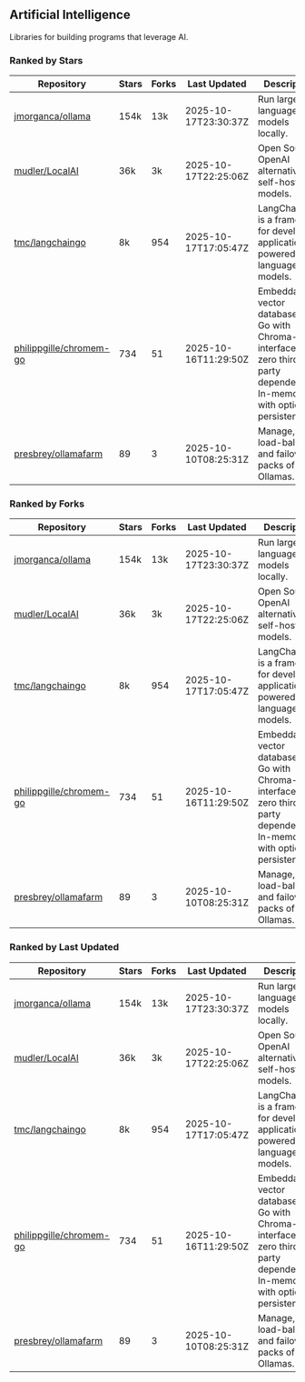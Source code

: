 ## Artificial Intelligence

Libraries for building programs that leverage AI.

### Ranked by Stars

| Repository | Stars | Forks | Last Updated | Description | 
|------------|-------|-------|--------------|-------------|
| [jmorganca/ollama](https://github.com/jmorganca/ollama) | 154k | 13k | 2025-10-17T23:30:37Z |  Run large language models locally. |
| [mudler/LocalAI](https://github.com/mudler/LocalAI) | 36k | 3k | 2025-10-17T22:25:06Z |  Open Source OpenAI alternative, self-host AI models. |
| [tmc/langchaingo](https://github.com/tmc/langchaingo) | 8k | 954 | 2025-10-17T17:05:47Z |  LangChainGo is a framework for developing applications powered by language models. |
| [philippgille/chromem-go](https://github.com/philippgille/chromem-go) | 734 | 51 | 2025-10-16T11:29:50Z |  Embeddable vector database for Go with Chroma-like interface and zero third-party dependencies. In-memory with optional persistence. |
| [presbrey/ollamafarm](https://github.com/presbrey/ollamafarm) | 89 | 3 | 2025-10-10T08:25:31Z |  Manage, load-balance, and failover packs of Ollamas. |

### Ranked by Forks

| Repository | Stars | Forks | Last Updated | Description | 
|------------|-------|-------|--------------|-------------|
| [jmorganca/ollama](https://github.com/jmorganca/ollama) | 154k | 13k | 2025-10-17T23:30:37Z |  Run large language models locally. |
| [mudler/LocalAI](https://github.com/mudler/LocalAI) | 36k | 3k | 2025-10-17T22:25:06Z |  Open Source OpenAI alternative, self-host AI models. |
| [tmc/langchaingo](https://github.com/tmc/langchaingo) | 8k | 954 | 2025-10-17T17:05:47Z |  LangChainGo is a framework for developing applications powered by language models. |
| [philippgille/chromem-go](https://github.com/philippgille/chromem-go) | 734 | 51 | 2025-10-16T11:29:50Z |  Embeddable vector database for Go with Chroma-like interface and zero third-party dependencies. In-memory with optional persistence. |
| [presbrey/ollamafarm](https://github.com/presbrey/ollamafarm) | 89 | 3 | 2025-10-10T08:25:31Z |  Manage, load-balance, and failover packs of Ollamas. |

### Ranked by Last Updated

| Repository | Stars | Forks | Last Updated | Description | 
|------------|-------|-------|--------------|-------------|
| [jmorganca/ollama](https://github.com/jmorganca/ollama) | 154k | 13k | 2025-10-17T23:30:37Z |  Run large language models locally. |
| [mudler/LocalAI](https://github.com/mudler/LocalAI) | 36k | 3k | 2025-10-17T22:25:06Z |  Open Source OpenAI alternative, self-host AI models. |
| [tmc/langchaingo](https://github.com/tmc/langchaingo) | 8k | 954 | 2025-10-17T17:05:47Z |  LangChainGo is a framework for developing applications powered by language models. |
| [philippgille/chromem-go](https://github.com/philippgille/chromem-go) | 734 | 51 | 2025-10-16T11:29:50Z |  Embeddable vector database for Go with Chroma-like interface and zero third-party dependencies. In-memory with optional persistence. |
| [presbrey/ollamafarm](https://github.com/presbrey/ollamafarm) | 89 | 3 | 2025-10-10T08:25:31Z |  Manage, load-balance, and failover packs of Ollamas. |

